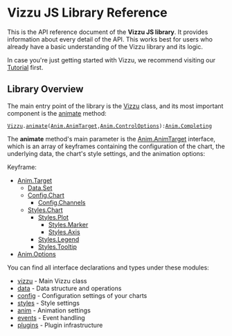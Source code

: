 # Vizzu JS Library Reference

This is the API reference document of the **Vizzu JS library**. It provides
information about every detail of the API. This works best for users who already
have a basic understanding of the Vizzu library and its logic.

In case you're just getting started with Vizzu, we recommend visiting
our [Tutorial](../tutorial/index.md) first.

## Library Overview

The main entry point of the library is the [Vizzu](./classes/vizzu.Vizzu.md) class,
and its most important component is the [animate](./classes/vizzu.Vizzu.md#animate)
method:

  [`Vizzu`](./classes/vizzu.Vizzu.md)`.`[`animate`](./classes/vizzu.Vizzu.md#animate)`(`[`Anim.AnimTarget`](./types/types_anim.AnimTarget.md)`,`[`Anim.ControlOptions`](./interfaces/types_anim.ControlOptions.md)`):`[`Anim.Completing`](./modules/animcompleting.md)

The **animate** method's main parameter is the
[Anim.AnimTarget](./types/types_anim.AnimTarget.md) interface, which is an array of keyframes
containing the configuration of the chart, the underlying data, the chart's style settings,
and the animation options:

Keyframe:
  - [Anim.Target](./interfaces/types_anim.Target)
    - [Data.Set](./types/types_data.Set.md)
    - [Config.Chart](./interfaces/types_config.Chart.md)
      - [Config.Channels](./interfaces/types_config.Channel.md)
    - [Styles.Chart](./interfaces/types_styles.Chart.md)
      - [Styles.Plot](./interfaces/types_styles.Plot.md)
        - [Styles.Marker](./interfaces/types_styles.Marker.md)
        - [Styles.Axis](./interfaces/types_styles.Axis.md)
      - [Styles.Legend](./interfaces/types_styles.Legend.md)
      - [Styles.Tooltip](./interfaces/types_styles.Tooltip.md)
  - [Anim.Options](interfaces/types_anim.Options.md)

You can find all interface declarations and types under these modules:

- [vizzu](./modules/vizzu.md) - Main Vizzu class
- [data](./modules/types_data.md) - Data structure and operations
- [config](./modules/types_config.md) - Configuration settings of your charts
- [styles](./modules/types_styles.md) - Style settings
- [anim](./modules/types_anim.md) - Animation settings
- [events](./modules/events.md) - Event handling
- [plugins](./modules/plugins.md) - Plugin infrastructure
